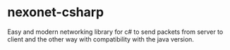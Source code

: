 # nexonet-csharp
Easy and modern networking library for c# to send packets from server to client and the other way with compatibility with the java version.
